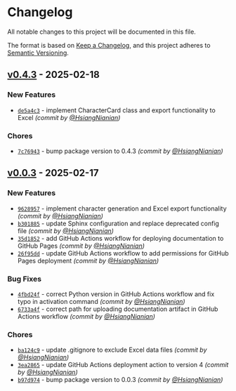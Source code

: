 # Changelog
All notable changes to this project will be documented in this file.

The format is based on [Keep a Changelog](https://keepachangelog.com/en/1.0.0/),
and this project adheres to [Semantic Versioning](https://semver.org/spec/v2.0.0.html).

## [v0.4.3] - 2025-02-18
### New Features
- [`de5a4c3`](https://github.com/HsiangNianian/GetPlayerCard/commit/de5a4c380efbdd68e550b508fd3e6e62f6908b29) - implement CharacterCard class and export functionality to Excel *(commit by [@HsiangNianian](https://github.com/HsiangNianian))*

### Chores
- [`7c76943`](https://github.com/HsiangNianian/GetPlayerCard/commit/7c76943ba5cae87d19f4c9ea229a9cfd3aaca503) - bump package version to 0.4.3 *(commit by [@HsiangNianian](https://github.com/HsiangNianian))*


## [v0.0.3] - 2025-02-17
### New Features
- [`9628957`](https://github.com/HsiangNianian/GetPlayerCard/commit/96289577270c80c06462d0776f270712790d4113) - implement character generation and Excel export functionality *(commit by [@HsiangNianian](https://github.com/HsiangNianian))*
- [`b301885`](https://github.com/HsiangNianian/GetPlayerCard/commit/b301885c9d76980cdf4788e969b1f48bd631019f) - update Sphinx configuration and replace deprecated config file *(commit by [@HsiangNianian](https://github.com/HsiangNianian))*
- [`35d1852`](https://github.com/HsiangNianian/GetPlayerCard/commit/35d185220b1285aae8aa1cbb9ff2b5fa3128300a) - add GitHub Actions workflow for deploying documentation to GitHub Pages *(commit by [@HsiangNianian](https://github.com/HsiangNianian))*
- [`26f95dd`](https://github.com/HsiangNianian/GetPlayerCard/commit/26f95dd9d05daf2d39cb98cafdc3ff6597997508) - update GitHub Actions workflow to add permissions for GitHub Pages deployment *(commit by [@HsiangNianian](https://github.com/HsiangNianian))*

### Bug Fixes
- [`4fbd24f`](https://github.com/HsiangNianian/GetPlayerCard/commit/4fbd24fbcbc80a419bcea71806c98d5e49dc3235) - correct Python version in GitHub Actions workflow and fix typo in activation command *(commit by [@HsiangNianian](https://github.com/HsiangNianian))*
- [`6733a4f`](https://github.com/HsiangNianian/GetPlayerCard/commit/6733a4fb78853c1b26f119ed3c96e795b85fed72) - correct path for uploading documentation artifact in GitHub Actions workflow *(commit by [@HsiangNianian](https://github.com/HsiangNianian))*

### Chores
- [`ba124c9`](https://github.com/HsiangNianian/GetPlayerCard/commit/ba124c9f1912ee458585433624d7cf95dbc64b01) - update .gitignore to exclude Excel data files *(commit by [@HsiangNianian](https://github.com/HsiangNianian))*
- [`3ea2865`](https://github.com/HsiangNianian/GetPlayerCard/commit/3ea28657334614f2bc6c6180f11199ff68fe2dac) - update GitHub Actions deployment action to version 4 *(commit by [@HsiangNianian](https://github.com/HsiangNianian))*
- [`b97d974`](https://github.com/HsiangNianian/GetPlayerCard/commit/b97d9746d91ad6402a71bc0ae880fd0a3aa4d79b) - bump package version to 0.0.3 *(commit by [@HsiangNianian](https://github.com/HsiangNianian))*

[v0.0.3]: https://github.com/HsiangNianian/GetPlayerCard/compare/v0.0.2...v0.0.3
[v0.4.3]: https://github.com/HsiangNianian/GetPlayerCard/compare/v0.0.3...v0.4.3
